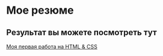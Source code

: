 # Мое резюме

## Результат вы можете посмотреть тут

[Моя первая работа на HTML & CSS](https://lanskoy88.github.io/resume/)
